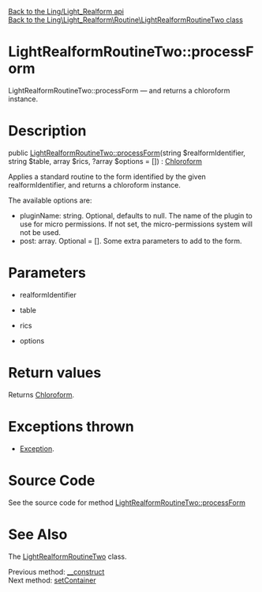 [Back to the Ling/Light_Realform api](https://github.com/lingtalfi/Light_Realform/blob/master/doc/api/Ling/Light_Realform.md)<br>
[Back to the Ling\Light_Realform\Routine\LightRealformRoutineTwo class](https://github.com/lingtalfi/Light_Realform/blob/master/doc/api/Ling/Light_Realform/Routine/LightRealformRoutineTwo.md)


LightRealformRoutineTwo::processForm
================



LightRealformRoutineTwo::processForm — and returns a chloroform instance.




Description
================


public [LightRealformRoutineTwo::processForm](https://github.com/lingtalfi/Light_Realform/blob/master/doc/api/Ling/Light_Realform/Routine/LightRealformRoutineTwo/processForm.md)(string $realformIdentifier, string $table, array $rics, ?array $options = []) : [Chloroform](https://github.com/lingtalfi/Chloroform)




Applies a standard routine to the form identified by the given realformIdentifier,
and returns a chloroform instance.

The available options are:

- pluginName: string. Optional, defaults to null. The name of the plugin to use for micro permissions.
         If not set, the micro-permissions system will not be used.
- post: array. Optional = []. Some extra parameters to add to the form.




Parameters
================


- realformIdentifier

    

- table

    

- rics

    

- options

    


Return values
================

Returns [Chloroform](https://github.com/lingtalfi/Chloroform).


Exceptions thrown
================

- [Exception](http://php.net/manual/en/class.exception.php).&nbsp;







Source Code
===========
See the source code for method [LightRealformRoutineTwo::processForm](https://github.com/lingtalfi/Light_Realform/blob/master/Routine/LightRealformRoutineTwo.php#L100-L426)


See Also
================

The [LightRealformRoutineTwo](https://github.com/lingtalfi/Light_Realform/blob/master/doc/api/Ling/Light_Realform/Routine/LightRealformRoutineTwo.md) class.

Previous method: [__construct](https://github.com/lingtalfi/Light_Realform/blob/master/doc/api/Ling/Light_Realform/Routine/LightRealformRoutineTwo/__construct.md)<br>Next method: [setContainer](https://github.com/lingtalfi/Light_Realform/blob/master/doc/api/Ling/Light_Realform/Routine/LightRealformRoutineTwo/setContainer.md)<br>

